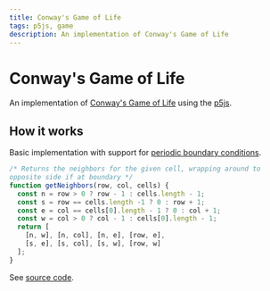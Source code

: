 ```yaml
---
title: Conway's Game of Life 
tags: p5js, game
description: An implementation of Conway's Game of Life
---
```


# Conway's Game of Life

An implementation of [Conway's Game of Life](https://en.wikipedia.org/wiki/Conway%27s_Game_of_Life) using the [p5js](//p5js.org).

<div class="center">
<div id="sketch" class="w-100"></div>
</div>

<script src="/static/js/p5.js"></script>
<script defer src="/static/js/conways-game-of-life.js"></script>

## How it works

Basic implementation with support for [periodic boundary conditions](https://en.wikipedia.org/wiki/Periodic_boundary_conditions). 

```javascript
/* Returns the neighbors for the given cell, wrapping around to 
opposite side if at boundary */
function getNeighbors(row, col, cells) {
  const n = row > 0 ? row - 1 : cells.length - 1;
  const s = row == cells.length -1 ? 0 : row + 1;
  const e = col == cells[0].length - 1 ? 0 : col + 1;
  const w = col > 0 ? col - 1 : cells[0].length - 1;
  return [
    [n, w], [n, col], [n, e], [row, e], 
    [s, e], [s, col], [s, w], [row, w]
  ];
}
```

See [source code](https://github.com/ikumen/today-i-learned/blob/main/src/main/resources/META-INF/resources/static/js/conways-game-of-life.js).


